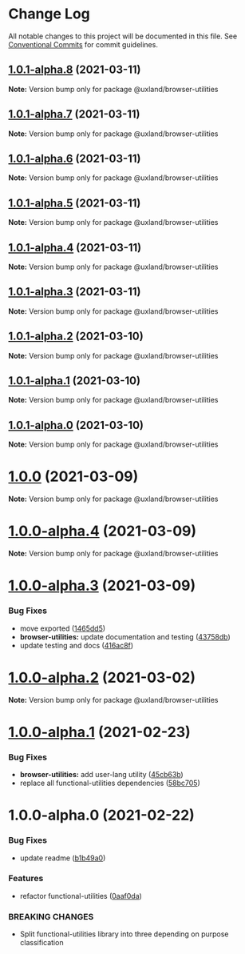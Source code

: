 # Change Log

All notable changes to this project will be documented in this file.
See [Conventional Commits](https://conventionalcommits.org) for commit guidelines.

## [1.0.1-alpha.8](https://github.com/uxland/uxland/compare/@uxland/browser-utilities@1.0.1-alpha.7...@uxland/browser-utilities@1.0.1-alpha.8) (2021-03-11)

**Note:** Version bump only for package @uxland/browser-utilities





## [1.0.1-alpha.7](https://github.com/uxland/uxland/compare/@uxland/browser-utilities@1.0.1-alpha.6...@uxland/browser-utilities@1.0.1-alpha.7) (2021-03-11)

**Note:** Version bump only for package @uxland/browser-utilities





## [1.0.1-alpha.6](https://github.com/uxland/uxland/compare/@uxland/browser-utilities@1.0.1-alpha.5...@uxland/browser-utilities@1.0.1-alpha.6) (2021-03-11)

**Note:** Version bump only for package @uxland/browser-utilities





## [1.0.1-alpha.5](https://github.com/uxland/uxland/compare/@uxland/browser-utilities@1.0.1-alpha.4...@uxland/browser-utilities@1.0.1-alpha.5) (2021-03-11)

**Note:** Version bump only for package @uxland/browser-utilities





## [1.0.1-alpha.4](https://github.com/uxland/uxland/compare/@uxland/browser-utilities@1.0.1-alpha.3...@uxland/browser-utilities@1.0.1-alpha.4) (2021-03-11)

**Note:** Version bump only for package @uxland/browser-utilities





## [1.0.1-alpha.3](https://github.com/uxland/uxland/compare/@uxland/browser-utilities@1.0.1-alpha.2...@uxland/browser-utilities@1.0.1-alpha.3) (2021-03-11)

**Note:** Version bump only for package @uxland/browser-utilities





## [1.0.1-alpha.2](https://github.com/uxland/uxland/compare/@uxland/browser-utilities@1.0.1-alpha.1...@uxland/browser-utilities@1.0.1-alpha.2) (2021-03-10)

**Note:** Version bump only for package @uxland/browser-utilities





## [1.0.1-alpha.1](https://github.com/uxland/uxland/compare/@uxland/browser-utilities@1.0.1-alpha.0...@uxland/browser-utilities@1.0.1-alpha.1) (2021-03-10)

**Note:** Version bump only for package @uxland/browser-utilities





## [1.0.1-alpha.0](https://github.com/uxland/uxland/compare/@uxland/browser-utilities@1.0.0...@uxland/browser-utilities@1.0.1-alpha.0) (2021-03-10)

**Note:** Version bump only for package @uxland/browser-utilities





# [1.0.0](https://github.com/uxland/uxland/compare/@uxland/browser-utilities@1.0.0-alpha.4...@uxland/browser-utilities@1.0.0) (2021-03-09)

**Note:** Version bump only for package @uxland/browser-utilities





# [1.0.0-alpha.4](https://github.com/uxland/uxland/compare/@uxland/browser-utilities@1.0.0-alpha.3...@uxland/browser-utilities@1.0.0-alpha.4) (2021-03-09)

**Note:** Version bump only for package @uxland/browser-utilities





# [1.0.0-alpha.3](https://github.com/uxland/uxland/compare/@uxland/browser-utilities@1.0.0-alpha.2...@uxland/browser-utilities@1.0.0-alpha.3) (2021-03-09)


### Bug Fixes

* move exported ([1465dd5](https://github.com/uxland/uxland/commit/1465dd5e80d5c6b1cb34a3ed5c46800ca7790304))
* **browser-utilities:** update documentation and testing ([43758db](https://github.com/uxland/uxland/commit/43758dbae73fd0ffa812477fbd185d875967a2d9))
* update testing and docs ([416ac8f](https://github.com/uxland/uxland/commit/416ac8f3cf10b644bba5dd679329daa2e1e2de45))





# [1.0.0-alpha.2](https://github.com/uxland/uxland/compare/@uxland/browser-utilities@1.0.0-alpha.1...@uxland/browser-utilities@1.0.0-alpha.2) (2021-03-02)

**Note:** Version bump only for package @uxland/browser-utilities





# [1.0.0-alpha.1](https://github.com/uxland/uxland/compare/@uxland/browser-utilities@1.0.0-alpha.0...@uxland/browser-utilities@1.0.0-alpha.1) (2021-02-23)


### Bug Fixes

* **browser-utilities:** add user-lang utility ([45cb63b](https://github.com/uxland/uxland/commit/45cb63b63b260085e7c4e56d93f7b087e44fe14c))
* replace all functional-utilities dependencies ([58bc705](https://github.com/uxland/uxland/commit/58bc7052d3c59fdeac3bad13b8f43b11b611b29b))





# 1.0.0-alpha.0 (2021-02-22)


### Bug Fixes

* update readme ([b1b49a0](https://github.com/uxland/uxland/commit/b1b49a06feaa531d7163f958e898d188e972c77c))


### Features

* refactor functional-utilities ([0aaf0da](https://github.com/uxland/uxland/commit/0aaf0da5d1804f9e7892dc04c63ab2bb57f9f3f9))


### BREAKING CHANGES

* Split functional-utilities library into three depending on purpose classification
